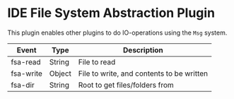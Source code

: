 # IDE File System Abstraction Plugin

This plugin enables other plugins to do IO-operations using the `Msg` system.

| Event           | Type           | Description                               |
| --------------- | -------------- | ----------------------------------------- |
| fsa-read        | String         | File to read                              |
| fsa-write       | Object         | File to write, and contents to be written |
| fsa-dir         | String         | Root to get files/folders from            |
